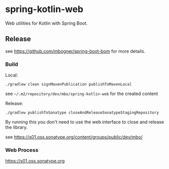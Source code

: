 # spring-kotlin-web

Web utilities for Kotlin with Spring Boot.

## Release

see https://github.com/mbogner/spring-boot-bom for more details.

### Build

Local:
```shell
./gradlew clean signMavenPublication publishToMavenLocal
```

see `~/.m2/repository/dev/mbo/spring-kotlin-web` for the created content

Release:
```shell
./gradlew publishToSonatype closeAndReleaseSonatypeStagingRepository
```

By running this you don't need to use the web interface to close and release the library.

see https://s01.oss.sonatype.org/content/groups/public/dev/mbo/

### Web Process

https://s01.oss.sonatype.org